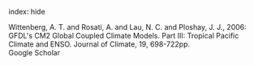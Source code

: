 index: hide

<div class="Citation">

  <div class="Citation-body">
    <div class="Citation-text">Wittenberg, A. T. and Rosati, A. and Lau, N. C. and Ploshay, J. J., 2006: GFDL's CM2 Global Coupled Climate Models. Part III: Tropical Pacific Climate and ENSO. <span class="Article-journal">Journal of Climate, </span><span class="Article-volume">19, </span>698-722pp.</div>
    <div class="Citation-links">
      <div class="CitationLink" data-href="https://scholar.google.com/scholar?q=GFDL%27s+CM2+Global+Coupled+Climate+Models.+Part+III%3A+Tropical+Pacific+Climate+and+ENSO">
        <div class="CitationLink-icon CitationLink-Scholar"></div>
        <div class="CitationLink-text">Google Scholar</div>
      </div>
    </div>
  </div>
</div>


<div class="Citation-copy">

</div>